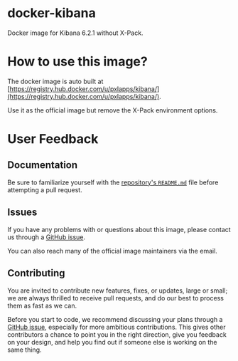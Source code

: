 # docker-kibana

Docker image for Kibana 6.2.1 without X-Pack.

# How to use this image?
The docker image is auto built at [https://registry.hub.docker.com/u/pxlapps/kibana/](https://registry.hub.docker.com/u/pxlapps/kibana/).

Use it as the official image but remove the X-Pack environment options.

# User Feedback
## Documentation
Be sure to familiarize yourself with the [repository's `README.md`](https://github.com/pxlapps/docker-kibana/blob/master/README.md) file before attempting a pull request.

## Issues
If you have any problems with or questions about this image, please contact us through a [GitHub issue](https://github.com/pxlapps/docker-kibana/issues).

You can also reach many of the official image maintainers via the email.

## Contributing

You are invited to contribute new features, fixes, or updates, large or small; we are always thrilled to receive pull requests, and do our best to process them as fast as we can.

Before you start to code, we recommend discussing your plans through a [GitHub issue](https://github.com/pxlapps/docker-kibana/issues), especially for more ambitious contributions. This gives other contributors a chance to point you in the right direction, give you feedback on your design, and help you find out if someone else is working on the same thing.